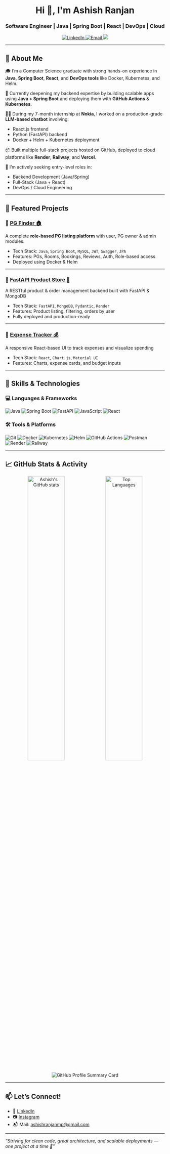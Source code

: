 <h1 align="center">Hi 👋, I'm Ashish Ranjan</h1>
<h3 align="center">Software Engineer | Java | Spring Boot | React | DevOps | Cloud</h3>

<p align="center">
  <a href="https://www.linkedin.com/in/aranjan90/" target="_blank">
    <img src="https://img.shields.io/badge/LinkedIn-Ashish%20Ranjan-blue?style=for-the-badge&logo=linkedin" alt="LinkedIn" />
  </a>
  <a href="mailto:ashishranjanmp@gmail.com">
    <img src="https://img.shields.io/badge/Gmail-ashishranjan.cse@gmail.com-red?style=for-the-badge&logo=gmail&logoColor=white" alt="Email" />
  </a>
  <a href="https://github.com/Ashishmp">
    <img src="https://img.shields.io/github/followers/Ashishmp?style=social" />
  </a>
</p>

---

## 🚀 About Me

🎓 I’m a Computer Science graduate with strong hands-on experience in **Java**, **Spring Boot**, **React**, and **DevOps tools** like Docker, Kubernetes, and Helm.

🧠 Currently deepening my backend expertise by building scalable apps using **Java + Spring Boot** and deploying them with **GitHub Actions** & **Kubernetes**.

👨‍💻 During my 7-month internship at **Nokia**, I worked on a production-grade **LLM-based chatbot** involving:
- React.js frontend
- Python (FastAPI) backend
- Docker + Helm + Kubernetes deployment

📦 Built multiple full-stack projects hosted on GitHub, deployed to cloud platforms like **Render**, **Railway**, and **Vercel**.

📍 I’m actively seeking entry-level roles in:
- Backend Development (Java/Spring)
- Full-Stack (Java + React)
- DevOps / Cloud Engineering

---

## 📌 Featured Projects

### 🔹 [PG Finder 🏠](https://github.com/Ashishmp/pg-finder)
A complete **role-based PG listing platform** with user, PG owner & admin modules.

- Tech Stack: `Java`, `Spring Boot`, `MySQL`, `JWT`, `Swagger`, `JPA`
- Features: PGs, Rooms, Bookings, Reviews, Auth, Role-based access
- Deployed using Docker & Helm

---

### 🔹 [FastAPI Product Store 🛒](https://github.com/Ashishmp/fastapi-product-store)
A RESTful product & order management backend built with FastAPI & MongoDB

- Tech Stack: `FastAPI`, `MongoDB`, `Pydantic`, `Render`
- Features: Product listing, filtering, orders by user
- Fully deployed and production-ready

---

### 🔹 [Expense Tracker 💰](https://github.com/Ashishmp/Expense-Tracker)
A responsive React-based UI to track expenses and visualize spending

- Tech Stack: `React`, `Chart.js`, `Material UI`
- Features: Charts, expense cards, and budget inputs

---

## 🧰 Skills & Technologies

### 💻 Languages & Frameworks
![Java](https://img.shields.io/badge/Java-ED8B00?style=for-the-badge&logo=java&logoColor=white)
![Spring Boot](https://img.shields.io/badge/SpringBoot-6DB33F?style=for-the-badge&logo=spring&logoColor=white)
![FastAPI](https://img.shields.io/badge/FastAPI-005571?style=for-the-badge&logo=fastapi)
![JavaScript](https://img.shields.io/badge/JavaScript-F7DF1E?style=for-the-badge&logo=javascript&logoColor=black)
![React](https://img.shields.io/badge/React-20232A?style=for-the-badge&logo=react&logoColor=61DAFB)

### 🛠 Tools & Platforms
![Git](https://img.shields.io/badge/Git-F05032?style=for-the-badge&logo=git&logoColor=white)
![Docker](https://img.shields.io/badge/Docker-2496ED?style=for-the-badge&logo=docker&logoColor=white)
![Kubernetes](https://img.shields.io/badge/Kubernetes-326CE5?style=for-the-badge&logo=kubernetes&logoColor=white)
![Helm](https://img.shields.io/badge/Helm-0F1689?style=for-the-badge&logo=helm&logoColor=white)
![GitHub Actions](https://img.shields.io/badge/GitHub%20Actions-2088FF?style=for-the-badge&logo=github-actions&logoColor=white)
![Postman](https://img.shields.io/badge/Postman-FF6C37?style=for-the-badge&logo=postman&logoColor=white)
![Render](https://img.shields.io/badge/Render-46E3B7?style=for-the-badge&logo=render&logoColor=black)
![Railway](https://img.shields.io/badge/Railway-2B2D42?style=for-the-badge&logo=railway&logoColor=white)

---

## 📈 GitHub Stats & Activity

<p align="center">
  <img src="https://github-readme-stats.vercel.app/api?username=Ashishmp&show_icons=true&theme=tokyonight" alt="Ashish's GitHub stats" width="48%" />
  <img src="https://github-readme-stats.vercel.app/api/top-langs/?username=Ashishmp&layout=compact&theme=tokyonight" alt="Top Languages" width="48%" />
</p>

<p align="center">
  <img src="https://github-profile-summary-cards.vercel.app/api/cards/profile-details?username=Ashishmp&theme=tokyonight" alt="GitHub Profile Summary Card" />
</p>

---

## 📫 Let’s Connect!

- 💼 [LinkedIn](https://www.linkedin.com/in/aranjan90/)
- 📷 [Instagram](https://www.instagram.com/a_ranjan90/)
- 📬 Mail: ashishranjanmp@gmail.com


---

_“Striving for clean code, great architecture, and scalable deployments — one project at a time 🚀”_

